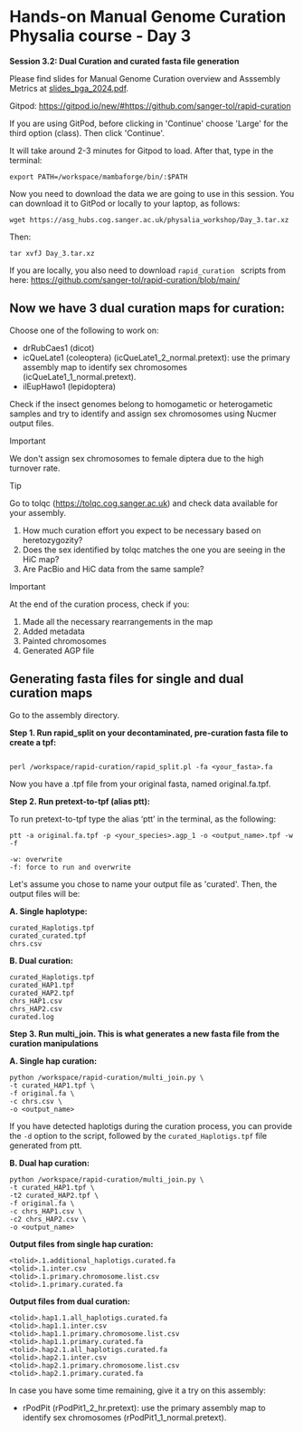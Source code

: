 # Hands-on Manual Genome Curation Physalia course - Day 3

**Session 3.2: Dual Curation and curated fasta file generation**

Please find slides for Manual Genome Curation overview and Asssembly Metrics at [slides_bga_2024.pdf](slides_bga_2024.pdf).

Gitpod: https://gitpod.io/new/#https://github.com/sanger-tol/rapid-curation

If you are using GitPod, before clicking in 'Continue' choose 'Large' for the third option (class). Then click 'Continue'.

It will take around 2-3 minutes for Gitpod to load. After that, type in the terminal: 

```
export PATH=/workspace/mambaforge/bin/:$PATH

```

Now you need to download the data we are going to use in this session. You can download it to GitPod or locally to your laptop, as follows:


```
wget https://asg_hubs.cog.sanger.ac.uk/physalia_workshop/Day_3.tar.xz
```

Then:

```
tar xvfJ Day_3.tar.xz
```

If you are locally, you also need to download ```rapid_curation ``` scripts from here: https://github.com/sanger-tol/rapid-curation/blob/main/



## Now we have 3 dual curation maps for curation:

Choose one of the following to work on:

- drRubCaes1 (dicot)
- icQueLate1 (coleoptera) (icQueLate1_2_normal.pretext): use the primary assembly map to identify sex chromosomes (icQueLate1_1_normal.pretext).
- ilEupHawo1 (lepidoptera)


Check if the insect genomes belong to homogametic or heterogametic samples and try to identify and assign sex chromosomes using Nucmer output files.

> [!IMPORTANT]
> We don't assign sex chromosomes to female diptera due to the high turnover rate.

> [!TIP]
> Go to tolqc (https://tolqc.cog.sanger.ac.uk) and check data available for your assembly. 
> 1. How much curation effort you expect to be necessary based on heretozygozity? 
> 2. Does the sex identified by tolqc matches the one you are seeing in the HiC map?
> 3. Are PacBio and HiC data from the same sample?


> [!IMPORTANT]
> At the end of the curation process, check if you:
> 1. Made all the necessary rearrangements in the map
> 2. Added metadata
> 3. Painted chromosomes
> 4. Generated AGP file

## Generating fasta files for single and dual curation maps


Go to the assembly directory.

**Step 1. Run rapid_split on your decontaminated, pre-curation fasta file to create a tpf:**

```

perl /workspace/rapid-curation/rapid_split.pl -fa <your_fasta>.fa

```

Now you have a .tpf file from your original fasta, named original.fa.tpf.


**Step 2. Run pretext-to-tpf (alias ptt):**

To run pretext-to-tpf type the alias ‘ptt’ in the terminal, as the following:

```
ptt -a original.fa.tpf -p <your_species>.agp_1 -o <output_name>.tpf -w -f

```


```
-w: overwrite 
-f: force to run and overwrite
```

Let's assume you chose to name your output file as 'curated'. Then, the output files will be:

**A. Single haplotype:**

```
curated_Haplotigs.tpf
curated_curated.tpf
chrs.csv

```

**B. Dual curation:**

```
curated_Haplotigs.tpf
curated_HAP1.tpf
curated_HAP2.tpf
chrs_HAP1.csv
chrs_HAP2.csv
curated.log

```

**Step 3. Run multi_join. This is what generates a new fasta file from the curation manipulations**

**A. Single hap curation:**

```
python /workspace/rapid-curation/multi_join.py \
-t curated_HAP1.tpf \
-f original.fa \
-c chrs.csv \
-o <output_name>

```
If you have detected haplotigs during the curation process, you can provide the ```-d``` option to the script, followed by the ```curated_Haplotigs.tpf``` file generated from ptt.

**B. Dual hap curation:**

```
python /workspace/rapid-curation/multi_join.py \
-t curated_HAP1.tpf \
-t2 curated_HAP2.tpf \
-f original.fa \
-c chrs_HAP1.csv \
-c2 chrs_HAP2.csv \
-o <output_name>

```

**Output files from single hap curation:**

```
<tolid>.1.additional_haplotigs.curated.fa
<tolid>.1.inter.csv
<tolid>.1.primary.chromosome.list.csv
<tolid>.1.primary.curated.fa
```

**Output files from dual curation:**

```
<tolid>.hap1.1.all_haplotigs.curated.fa
<tolid>.hap1.1.inter.csv
<tolid>.hap1.1.primary.chromosome.list.csv
<tolid>.hap1.1.primary.curated.fa
<tolid>.hap2.1.all_haplotigs.curated.fa
<tolid>.hap2.1.inter.csv
<tolid>.hap2.1.primary.chromosome.list.csv
<tolid>.hap2.1.primary.curated.fa
```

In case you have some time remaining, give it a try on this assembly:
- rPodPit (rPodPit1_2_hr.pretext): use the primary assembly map to identify sex chromosomes (rPodPit1_1_normal.pretext).





